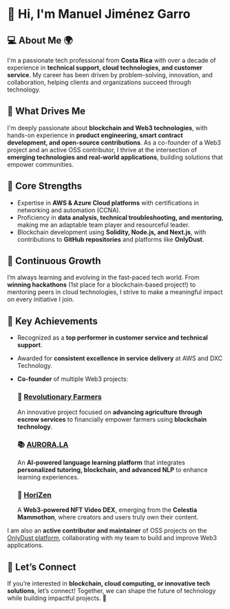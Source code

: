 # 👋 Hi, I'm Manuel Jiménez Garro

## 💻 About Me 🌍
I'm a passionate tech professional from **Costa Rica** with over a decade of experience in **technical support, cloud technologies, and customer service**. My career has been driven by problem-solving, innovation, and collaboration, helping clients and organizations succeed through technology.

## 🚀 What Drives Me
I'm deeply passionate about **blockchain and Web3 technologies**, with hands-on experience in **product engineering, smart contract development, and open-source contributions**. As a co-founder of a Web3 project and an active OSS contributor, I thrive at the intersection of **emerging technologies and real-world applications**, building solutions that empower communities.

## 🔑 Core Strengths
- Expertise in **AWS & Azure Cloud platforms** with certifications in networking and automation (CCNA).
- Proficiency in **data analysis, technical troubleshooting, and mentoring**, making me an adaptable team player and resourceful leader.
- Blockchain development using **Solidity, Node.js, and Next.js**, with contributions to **GitHub repositories** and platforms like **OnlyDust**.

## 🌱 Continuous Growth
I’m always learning and evolving in the fast-paced tech world. From **winning hackathons** (1st place for a blockchain-based project!) to mentoring peers in cloud technologies, I strive to make a meaningful impact on every initiative I join.

## 📖 Key Achievements
- Recognized as a **top performer in customer service and technical support**.
- Awarded for **consistent excellence in service delivery** at AWS and DXC Technology.
- **Co-founder** of multiple Web3 projects:
  
  ### 🚜 [Revolutionary Farmers](https://github.com/Crypto-Jaguars)
  An innovative project focused on **advancing agriculture through escrow services** to financially empower farmers using **blockchain technology**.
  
  ### 📚 [AURORA.LA](https://github.com/AURORALAOrg)
  An **AI-powered language learning platform** that integrates **personalized tutoring, blockchain, and advanced NLP** to enhance learning experiences.
  
  ### 🎥 [HoriZen](https://github.com/HoriZenDex)
  A **Web3-powered NFT Video DEX**, emerging from the **Celestia Mammothon**, where creators and users truly own their content.

I am also an **active contributor and maintainer** of OSS projects on the [OnlyDust platform](https://app.onlydust.com/users/ManuelJG1999/overview), collaborating with my team to build and improve Web3 applications.

## 🌟 Let’s Connect
If you’re interested in **blockchain, cloud computing, or innovative tech solutions**, let’s connect! Together, we can shape the future of technology while building impactful projects. 🚀


